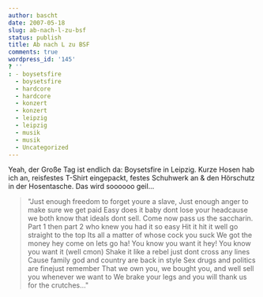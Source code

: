 ```yaml
---
author: bascht
date: 2007-05-18
slug: ab-nach-l-zu-bsf
status: publish
title: Ab nach L zu BSF
comments: true
wordpress_id: '145'
? ''
: - boysetsfire
  - boysetsfire
  - hardcore
  - hardcore
  - konzert
  - konzert
  - leipzig
  - leipzig
  - musik
  - musik
  - Uncategorized
---
```


Yeah, der Große Tag ist endlich da: Boysetsfire in Leipzig. Kurze
Hosen hab ich an, reisfestes T-Shirt eingepackt, festes Schuhwerk
an & den Hörschutz in der Hosentasche. Das wird soooooo geil...
> "Just enough freedom to forget youre a slave, Just enough anger to
> make sure we get paid Easy does it baby dont lose your headcause we
> both know that ideals dont sell. Come now pass us the saccharin.
> Part 1 then part 2 who knew you had it so easy Hit it hit it well
> go straight to the top Its all a matter of whose cock you suck We
> got the money hey come on lets go ha! You know you want it hey! You
> know you want it (well cmon) Shake it like a rebel just dont cross
> any lines Cause family god and country are back in style Sex drugs
> and politics are finejust remember That we own you, we bought you,
> and well sell you whenever we want to We brake your legs and you
> will thank us for the crutches..."



